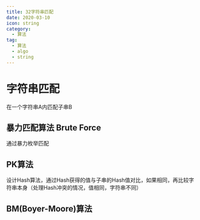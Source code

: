 ```yaml
---
title: 32字符串匹配
date: 2020-03-10
icon: string
category:
  - 算法
tag:
  - 算法
  - algo
  - string
---
```

# 字符串匹配

在一个字符串A内匹配子串B

## 暴力匹配算法 Brute Force
通过暴力枚举匹配

## PK算法
设计Hash算法，通过Hash获得的值与子串的Hash值对比，如果相同，再比较字符串本身（处理Hash冲突的情况，值相同，字符串不同）

## BM(Boyer-Moore)算法
